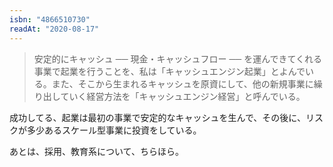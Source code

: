 ```yaml
---
isbn: "4866510730"
readAt: "2020-08-17"
---
```


> 安定的にキャッシュ ── 現金・キャッシュフロー ── を運んできてくれる事業で起業を行うことを、私は「キャッシュエンジン起業」とよんでいる。また、そこから生まれるキャッシュを原資にして、他の新規事業に繰り出していく経営方法を「キャッシュエンジン経営」と呼んでいる。

成功してる、起業は最初の事業で安定的なキャッシュを生んで、その後に、リスクが多少あるスケール型事業に投資をしている。

あとは、採用、教育系について、ちらほら。
